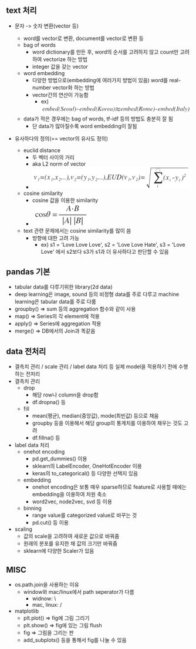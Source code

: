 ## text 처리
- 문자 -> 숫자 변환(vector 등)
    - word를 vector로 변환, document를 vector로 변환 등
    - bag of words
        - word dictionary를 만든 후, word의 순서를 고려하지 않고 count만 고려하여 vectorize 하는 방법
        - integer 값을 갖는 vector
    - word embedding
        - 다양한 방법으로(embedding에 여러가지 방법이 있음) word를 real-number vector화 하는 방법
        - vector간의 연산이 가능함
            - ex) <img src='./imgs/equation_3.png'>
    - data가 적은 경우에는 bag of words, tf-idf 등의 방법도 충분히 잘 됨
        - 단 data가 많아질수록 word embedding이 잘됨

- 유사하다의 정의(== vector의 유사도 정의)
    - euclid distance
        - 두 벡터 사이의 거리
        - aka L2 norm of vector
        - <img src='./imgs/equation_1.png'>
    - cosine similarity
        - cosine 값을 이용한 similarity
        - <img src='./imgs/equation_2.png'>
    - text 관련 문제에서는 cosine similarity를 많이 씀
        - 방향에 대한 고려 가능
            - ex) s1 = 'Love Love Love', s2 = 'Love Love Hate', s3 = 'Love Love' 에서 s2보다 s3가 s1과 더 유사하다고 판단할 수 있음

## pandas 기본
- tabular data를 다루기위한 library(2d data)
- deep learning은 image, sound 등의 비정형 data를 주로 다루고 machine learning은 tabular data를 주로 다룸
- groupby() => sum 등의 aggregation 함수와 같이 사용
- map() => Series의 각 element에 적용
- apply() => Series에 aggregation 적용
- merge() => DB에서의 Join과 똑같음


## data 전처리
- 결측치 관리 / scale 관리 / label data 처리 등 실제 model을 적용하기 전에 수행하는 전처리
- 결측치 관리
    - drop
        - 해당 row나 column을 drop함
        - df.dropna() 등
    - fill
        - mean(평균), median(중앙값), mode(최빈값) 등으로 채움
        - groupby 등을 이용해서 해당 group의 통계치를 이용하여 채우는 것도 고려
        - df.fillna() 등
- label data 처리
    - onehot encoding
        - pd.get_dummies() 이용
        - sklearn의 LabelEncoder, OneHotEncoder 이용
        - keras의 to_categorical() 등 다양한 선택지 있음
    - embedding
        - onehot encoding은 보통 매우 sparse하므로 feature로 사용할 때에는 embedding을 이용하여 차원 축소
        - word2vec, node2vec, svd 등 이용
    - binning
        - range value를 categorized value로 바꾸는 것
        - pd.cut() 등 이용
- scaling
    - 값의 scale을 고려하여 새로운 값으로 바꿔줌
    - 원래의 분포를 유지한 채 값의 크기만 바꿔줌
    - sklearn에 다양한 Scaler가 있음

## MISC
- os.path.join을 사용하는 이유
    - window와 mac/linux에서 path seperator가 다름
        - widnow: \
        - mac, linux: /
- matplotlib
    - plt.plot() => fig에 그림 그리기
    - plt.show() => fig에 있는 그림 flush
    - fig => 그림을 그리는 판
    - add_subplots() 등을 통해서 fig를 나눌 수 있음